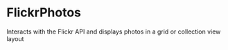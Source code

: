 # FlickrPhotos
Interacts with the Flickr API and displays photos in a grid or collection view layout
